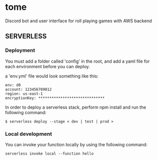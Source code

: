 # tome
Discord bot and user interface for roll playing games with AWS backend



## SERVERLESS

### Deployment

You must add a folder called 'config' in the root, and add a yaml file for each environment before you can deploy.

a 'env.yml' file would look something like this:

```
env: d0
account: 123456789012
region: us-east-1
encryptionKey: ******************************
```

In order to deploy a serverless stack, perform npm install and run the following command:

```
$ serverless deploy --stage < dev | test | prod >
```

### Local development

You can invoke your function locally by using the following command:

```
serverless invoke local --function hello
```